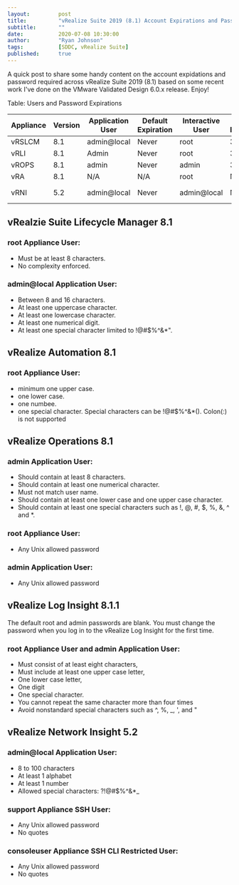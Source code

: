 ```yaml
---
layout:         post
title:          "vRealize Suite 2019 (8.1) Account Expirations and Password Requirements"
subtitle:       ""
date:           2020-07-08 10:30:00
author:         "Ryan Johnson"
tags:           [SDDC, vRealize Suite]
published:      true
---
```


A quick post to share some handy content on the account expidations and password required across vRealize Suite 2019 (8.1) based on some recent work I've done on the VMware Validated Design 6.0.x release. Enjoy!

Table: Users and Password Expirations

| **Appliance** | **Version** | **Application User** | **Default Expiration** | **Interactive User** | **Default Expiration** | **SSH User** | **Default Expiration** |
| --- | --- | --- | --- | --- | --- | --- | --- |
| vRSLCM | 8.1 | admin@local | Never | root | 365 days | root | 365 days |
| vRLI | 8.1 | Admin | Never | root | 365 days | root | 365 days |
| vROPS | 8.1 | admin | Never | admin | 365 days | root | 365 days |
| vRA | 8.1 | N/A | N/A | root | Never | root | Never |
| vRNI | 5.2 | admin@local | Never | admin@local | Never | support and consoleuser | Never |

## vRealzie Suite Lifecycle Manager 8.1

### root Appliance User:

- Must be at least 8 characters.
- No complexity enforced.

### admin@local Application User:

- Between 8 and 16 characters.
- At least one uppercase character.
- At least one lowercase character.
- At least one numerical digit.
- At least one special character limited to !@#$%^&amp;\*&quot;.

## vRealize Automation 8.1

### root Appliance User:

- minimum one upper case.
- one lower case.
- one numbee.
- one special character. Special characters can be !@#$%^&amp;\*(). Colon(:) is not supported

## vRealize Operations 8.1

### admin Application User:

- Should contain at least 8 characters.
- Should contain at least one numerical character.
- Must not match user name.
- Should contain at least one lower case and one upper case character.
- Should contain at least one special characters such as !, @, #, $, %, &amp;, ^ and \*.

### root Appliance User:

- Any Unix allowed password

### admin Application User:

- Any Unix allowed password

## vRealize Log Insight 8.1.1

The default root and admin passwords are blank. You must change the password when you log in to the vRealize Log Insight for the first time.

### root Appliance User and admin Application User:

- Must consist of at least eight characters,
- Must include at least one upper case letter,
- One lower case letter,
- One digit
- One special character.
- You cannot repeat the same character more than four times
- Avoid nonstandard special characters such as ^, %, \_, &#39;, and &quot;

## vRealize Network Insight 5.2

### admin@local Application User:
- 8 to 100 characters
- At least 1 alphabet
- At least 1 number
- Allowed special characters: ?!@#$%^&amp;\*\_

### support Appliance SSH User:

- Any Unix allowed password
- No quotes

### consoleuser Appliance SSH CLI Restricted User:

- Any Unix allowed password
- No quotes